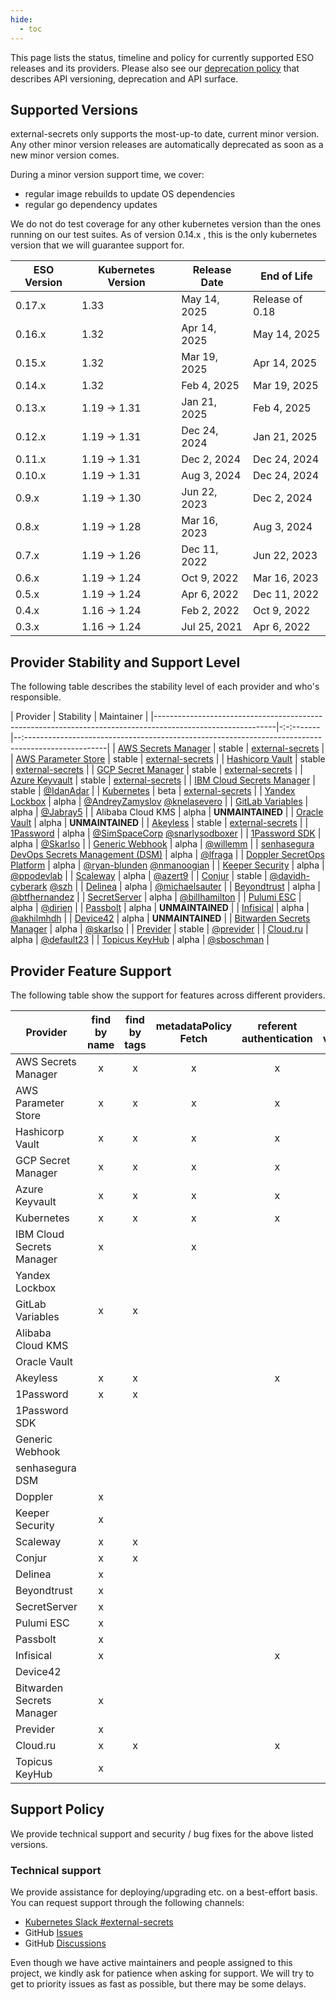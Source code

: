 ```yaml
---
hide:
  - toc
---
```


This page lists the status, timeline and policy for currently supported ESO releases and its providers. Please also see our [deprecation policy](deprecation-policy.md) that describes API versioning, deprecation and API surface.

## Supported Versions

external-secrets only supports the most-up-to date, current minor version. Any other minor version releases are automatically deprecated as soon as a new minor version comes.

During a minor version support time, we cover:
- regular image rebuilds to update OS dependencies
- regular go dependency updates

We do not do test coverage for any other kubernetes version than the ones running on our test suites.
As of version 0.14.x , this is the only kubernetes version that we will guarantee support for.

| ESO Version | Kubernetes Version | Release Date | End of Life     |
| ----------- | ------------------ | ------------ | --------------- |
| 0.17.x      | 1.33               | May 14, 2025  | Release of 0.18 |
| 0.16.x      | 1.32               | Apr 14, 2025  | May 14, 2025    |
| 0.15.x      | 1.32               | Mar 19, 2025  | Apr 14, 2025    |
| 0.14.x      | 1.32               | Feb 4, 2025  | Mar 19, 2025    |
| 0.13.x      | 1.19 → 1.31        | Jan 21, 2025 | Feb 4, 2025     |
| 0.12.x      | 1.19 → 1.31        | Dec 24, 2024 | Jan 21, 2025    |
| 0.11.x      | 1.19 → 1.31        | Dec 2, 2024  | Dec 24, 2024    |
| 0.10.x      | 1.19 → 1.31        | Aug 3, 2024  | Dec 24, 2024    |
| 0.9.x       | 1.19 → 1.30        | Jun 22, 2023 | Dec 2, 2024     |
| 0.8.x       | 1.19 → 1.28        | Mar 16, 2023 | Aug 3, 2024     |
| 0.7.x       | 1.19 → 1.26        | Dec 11, 2022 | Jun 22, 2023    |
| 0.6.x       | 1.19 → 1.24        | Oct 9, 2022  | Mar 16, 2023    |
| 0.5.x       | 1.19 → 1.24        | Apr 6, 2022  | Dec 11, 2022    |
| 0.4.x       | 1.16 → 1.24        | Feb 2, 2022  | Oct 9, 2022     |
| 0.3.x       | 1.16 → 1.24        | Jul 25, 2021 | Apr 6, 2022     |

## Provider Stability and Support Level

The following table describes the stability level of each provider and who's responsible.

| Provider                                                                                                   | Stability | Maintainer                                                                                          |
|------------------------------------------------------------------------------------------------------------|-:-:-------|--:--------------------------------------------------------------------------------------------------|
| [AWS Secrets Manager](https://external-secrets.io/latest/provider/aws-secrets-manager/)                    | stable    | [external-secrets](https://github.com/external-secrets)                                             |
| [AWS Parameter Store](https://external-secrets.io/latest/provider/aws-parameter-store/)                    | stable    | [external-secrets](https://github.com/external-secrets)                                             |
| [Hashicorp Vault](https://external-secrets.io/latest/provider/hashicorp-vault/)                            | stable    | [external-secrets](https://github.com/external-secrets)                                             |
| [GCP Secret Manager](https://external-secrets.io/latest/provider/google-secrets-manager/)                  | stable    | [external-secrets](https://github.com/external-secrets)                                             |
| [Azure Keyvault](https://external-secrets.io/latest/provider/azure-key-vault/)                             | stable    | [external-secrets](https://github.com/external-secrets)                                             |
| [IBM Cloud Secrets Manager](https://external-secrets.io/latest/provider/ibm-secrets-manager/)              | stable    | [@IdanAdar](https://github.com/IdanAdar)                                                            |
| [Kubernetes](https://external-secrets.io/latest/provider/kubernetes)                                       | beta      | [external-secrets](https://github.com/external-secrets)                                             |
| [Yandex Lockbox](https://external-secrets.io/latest/provider/yandex-lockbox/)                              | alpha     | [@AndreyZamyslov](https://github.com/AndreyZamyslov) [@knelasevero](https://github.com/knelasevero) |
| [GitLab Variables](https://external-secrets.io/latest/provider/gitlab-variables/)                          | alpha     | [@Jabray5](https://github.com/Jabray5)                                                              |
| Alibaba Cloud KMS                                                                                          | alpha     | **UNMAINTAINED**                                                                                    |
| [Oracle Vault](https://external-secrets.io/latest/provider/oracle-vault)                                   | alpha     | **UNMAINTAINED**                                                                                    |
| [Akeyless](https://external-secrets.io/latest/provider/akeyless)                                           | stable    | [external-secrets](https://github.com/external-secrets)                                             |
| [1Password](https://external-secrets.io/latest/provider/1password-automation)                              | alpha     | [@SimSpaceCorp](https://github.com/Simspace) [@snarlysodboxer](https://github.com/snarlysodboxer)   |
| [1Password SDK](https://external-secrets.io/latest/provider/1password-sdk)                                 | alpha     | [@Skarlso](https://github.com/Skarlso)                                                              |
| [Generic Webhook](https://external-secrets.io/latest/provider/webhook)                                     | alpha     | [@willemm](https://github.com/willemm)                                                              |
| [senhasegura DevOps Secrets Management (DSM)](https://external-secrets.io/latest/provider/senhasegura-dsm) | alpha     | [@lfraga](https://github.com/lfraga)                                                                |
| [Doppler SecretOps Platform](https://external-secrets.io/latest/provider/doppler)                          | alpha     | [@ryan-blunden](https://github.com/ryan-blunden/) [@nmanoogian](https://github.com/nmanoogian/)     |
| [Keeper Security](https://www.keepersecurity.com/)                                                         | alpha     | [@ppodevlab](https://github.com/ppodevlab)                                                          |
| [Scaleway](https://external-secrets.io/latest/provider/scaleway)                                           | alpha     | [@azert9](https://github.com/azert9/)                                                               |
| [Conjur](https://external-secrets.io/latest/provider/conjur)                                               | stable    | [@davidh-cyberark](https://github.com/davidh-cyberark/) [@szh](https://github.com/szh)              |
| [Delinea](https://external-secrets.io/latest/provider/delinea)                                             | alpha     | [@michaelsauter](https://github.com/michaelsauter/)                                                 |
| [Beyondtrust](https://external-secrets.io/latest/provider/beyondtrust)                                     | alpha     | [@btfhernandez](https://github.com/btfhernandez/)                                                   |
| [SecretServer](https://external-secrets.io/latest/provider/secretserver)                                   | alpha     | [@billhamilton](https://github.com/pacificcode/)                                                    |
| [Pulumi ESC](https://external-secrets.io/latest/provider/pulumi)                                           | alpha     | [@dirien](https://github.com/dirien)                                                                |
| [Passbolt](https://external-secrets.io/latest/provider/passbolt)                                           | alpha     | **UNMAINTAINED**                                                                                    |
| [Infisical](https://external-secrets.io/latest/provider/infisical)                                         | alpha     | [@akhilmhdh](https://github.com/akhilmhdh)                                                          |
| [Device42](https://external-secrets.io/latest/provider/device42)                                           | alpha     | **UNMAINTAINED**                                                                                    |
| [Bitwarden Secrets Manager](https://external-secrets.io/latest/provider/bitwarden-secrets-manager)         | alpha     | [@skarlso](https://github.com/Skarlso)                                                              |
| [Previder](https://external-secrets.io/latest/provider/previder)                                           | stable    | [@previder](https://github.com/previder)                                                            |
| [Cloud.ru](https://external-secrets.io/latest/provider/cloudru)                                            | alpha     | [@default23](https://github.com/default23)                                                          |
| [Topicus KeyHub](https://external-secrets.io/latest/provider/keyhub)                                             |  alpha    | [@sboschman](https://github.com/sboschman)                                                          |

## Provider Feature Support

The following table show the support for features across different providers.

| Provider                  | find by name | find by tags | metadataPolicy Fetch | referent authentication | store validation | push secret | DeletionPolicy Merge/Delete |
|---------------------------|:------------:|:------------:|:--------------------:|:-----------------------:|:----------------:|:-----------:|:---------------------------:|
| AWS Secrets Manager       |      x       |      x       |          x           |            x            |        x         |      x      |              x              |
| AWS Parameter Store       |      x       |      x       |          x           |            x            |        x         |      x      |              x              |
| Hashicorp Vault           |      x       |      x       |          x           |            x            |        x         |      x      |              x              |
| GCP Secret Manager        |      x       |      x       |          x           |            x            |        x         |      x      |              x              |
| Azure Keyvault            |      x       |      x       |          x           |            x            |        x         |      x      |              x              |
| Kubernetes                |      x       |      x       |          x           |            x            |        x         |      x      |              x              |
| IBM Cloud Secrets Manager |      x       |              |          x           |                         |        x         |             |                             |
| Yandex Lockbox            |              |              |                      |                         |        x         |             |                             |
| GitLab Variables          |      x       |      x       |                      |                         |        x         |             |                             |
| Alibaba Cloud KMS         |              |              |                      |                         |        x         |             |                             |
| Oracle Vault              |              |              |                      |                         |        x         |             |                             |
| Akeyless                  |      x       |      x       |                      |            x            |        x         |      x      |              x              |
| 1Password                 |      x       |      x       |                      |                         |        x         |      x      |              x              |
| 1Password SDK             |              |              |                      |                         |        x         |      x      |              x              |
| Generic Webhook           |              |              |                      |                         |                  |             |              x              |
| senhasegura DSM           |              |              |                      |                         |        x         |             |                             |
| Doppler                   |      x       |              |                      |                         |        x         |             |                             |
| Keeper Security           |      x       |              |                      |                         |        x         |      x      |                             |
| Scaleway                  |      x       |      x       |                      |                         |        x         |      x      |              x              |
| Conjur                    |      x       |      x       |                      |                         |        x         |             |                             |
| Delinea                   |      x       |              |                      |                         |        x         |             |                             |
| Beyondtrust               |      x       |              |                      |                         |        x         |             |                             |
| SecretServer              |      x       |              |                      |                         |        x         |             |                             |
| Pulumi ESC                |      x       |              |                      |                         |        x         |             |                             |
| Passbolt                  |      x       |              |                      |                         |        x         |             |                             |
| Infisical                 |      x       |              |                      |            x            |        x         |             |                             |
| Device42                  |              |              |                      |                         |        x         |             |                             |
| Bitwarden Secrets Manager |      x       |              |                      |                         |        x         |      x      |              x              |
| Previder                  |      x       |              |                      |                         |        x         |             |                             |
| Cloud.ru                  |      x       |      x       |                      |            x            |        x         |             |              x              |
| Topicus KeyHub            |      x       |              |                      |                         |        x         |             |                             |

## Support Policy

We provide technical support and security / bug fixes for the above listed versions.

### Technical support

We provide assistance for deploying/upgrading etc. on a best-effort basis. You can request support through the following channels:

- [Kubernetes Slack
  #external-secrets](https://kubernetes.slack.com/messages/external-secrets)
- GitHub [Issues](https://github.com/external-secrets/external-secrets/issues)
- GitHub [Discussions](https://github.com/external-secrets/external-secrets/discussions)

Even though we have active maintainers and people assigned to this project, we kindly ask for patience when asking for support. We will try to get to priority issues as fast as possible, but there may be some delays.
